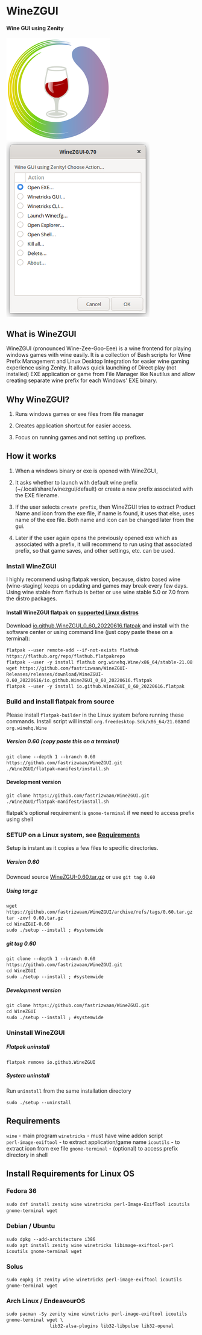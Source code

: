 # WineZGUI

#### Wine GUI using Zenity

<img src="https://raw.githubusercontent.com/fastrizwaan/WineZGUI/main/assets/winezgui.svg" title="" alt="" data-align="left"> ![](https://raw.githubusercontent.com/fastrizwaan/WineZGUI/main/screenshots/winezgui-main-window.png)

## What is WineZGUI

WineZGUI (pronounced Wine-Zee-Goo-Eee) is a wine frontend for playing windows games with wine easily. It is a collection of Bash scripts for Wine Prefix Management and Linux Desktop Integration for easier wine gaming experience using Zenity. It allows quick launching of Direct play (not installed) EXE application or game from File Manager like Nautilus and allow creating separate wine prefix for each Windows' EXE binary.

## Why WineZGUI?

1. Runs windows games or exe files from file manager

2. Creates application shortcut for easier access.

3. Focus on running games and not setting up prefixes.

## How it works

1. When a windows binary or exe is opened with WineZGUI, 

2. It asks whether to launch with default wine prefix (~/.local/share/winezgui/default) or create a new prefix associated with the EXE filename. 

3. If the user selects `create prefix`, then WineZGUI tries to extract Product Name and icon from the exe file, if name is found, it uses that else, uses name of the exe file. Both name and icon can be changed later from the gui.

4. Later if the user again opens the previously opened exe which as associated with a prefix, it will recommend to run using that associated prefix, so that game saves, and other settings, etc. can be used.

### Install WineZGUI

I highly recommend using flatpak version, because, distro based wine (wine-staging) keeps on updating and games may break every few days. Using wine stable from flathub is better or use wine stable 5.0 or 7.0 from the distro packages.

#### Install WineZGUI flatpak on [supported Linux distros](https://flatpak.org/setup/)

Download [io.github.WineZGUI_0_60_20220616.flatpak](https://github.com/fastrizwaan/WineZGUI-Releases/releases/download/WineZGUI-0.60_20220616/io.github.WineZGUI_0_60_20220616.flatpak) and install with the software center or using command line (just copy paste these on a terminal):

```
flatpak --user remote-add --if-not-exists flathub https://flathub.org/repo/flathub.flatpakrepo
flatpak --user -y install flathub org.winehq.Wine/x86_64/stable-21.08
wget https://github.com/fastrizwaan/WineZGUI-Releases/releases/download/WineZGUI-0.60_20220616/io.github.WineZGUI_0_60_20220616.flatpak
flatpak --user -y install io.github.WineZGUI_0_60_20220616.flatpak
```

### Build and install flatpak from source

Please install `flatpak-builder` in the Linux system before running these commands. Install script will install `org.freedesktop.Sdk/x86_64/21.08`and `org.winehq.Wine`

##### Version 0.60 (copy paste this on a terminal)

```
git clone --depth 1 --branch 0.60 https://github.com/fastrizwaan/WineZGUI.git
./WineZGUI/flatpak-manifest/install.sh
```

#### Development version

```
git clone https://github.com/fastrizwaan/WineZGUI.git
./WineZGUI/flatpak-manifest/install.sh
```

flatpak's optional requirement is `gnome-terminal` if we need to access prefix using shell

### SETUP on a Linux system, see [Requirements](https://github.com/fastrizwaan/WineZGUI#requirements)

Setup is instant as it copies a few files to specific directories.

##### Version 0.60

Downoad source [WineZGUI-0.60.tar.gz](https://github.com/fastrizwaan/WineZGUI/archive/refs/tags/0.60.tar.gz) or use `git tag 0.60`

##### Using tar.gz

```
wget https://github.com/fastrizwaan/WineZGUI/archive/refs/tags/0.60.tar.gz
tar -zxvf 0.60.tar.gz
cd WineZGUI-0.60
sudo ./setup --install ; #systemwide
```

##### git tag 0.60

```
git clone --depth 1 --branch 0.60 https://github.com/fastrizwaan/WineZGUI.git
cd WineZGUI
sudo ./setup --install ; #systemwide
```

##### Development version

```
git clone https://github.com/fastrizwaan/WineZGUI.git
cd WineZGUI
sudo ./setup --install ; #systemwide
```

### Uninstall WineZGUI

##### Flatpak uninstall

```
flatpak remove io.github.WineZGUI
```

##### System  uninstall

Run `uninstall` from the same installation directory 

```
sudo ./setup --uninstall
```

## Requirements

`wine` - main program
`winetricks` - must have wine addon script
`perl‑image‑exiftool` - to extract application/game name
`icoutils` - to extract icon from exe file
`gnome-terminal` - (optional) to access prefix directory in shell

## Install Requirements for Linux OS

### Fedora 36

`sudo dnf install zenity wine winetricks perl-Image-ExifTool icoutils gnome-terminal wget`

### Debian / Ubuntu

```
sudo dpkg --add-architecture i386
sudo apt install zenity wine winetricks libimage-exiftool-perl icoutils gnome-terminal wget
```

### Solus

```
sudo eopkg it zenity wine winetricks perl-image-exiftool icoutils gnome-terminal wget
```

### Arch Linux / EndeavourOS

```
sudo pacman -Sy zenity wine winetricks perl-image-exiftool icoutils gnome-terminal wget \
                lib32-alsa-plugins lib32-libpulse lib32-openal
```
